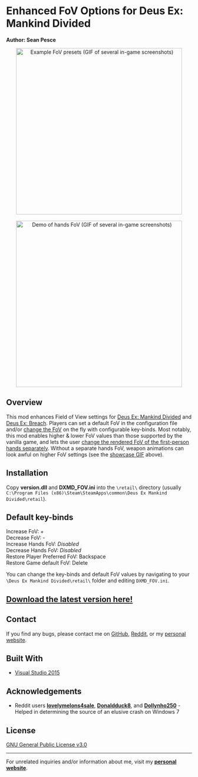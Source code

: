 # Enhanced FoV Options for Deus Ex: Mankind Divided  
**Author: Sean Pesce**  

<p align="center">
<img align="center" title="Example FoV presets" src="https://thumbs.gfycat.com/FavorableThoseEagle-size_restricted.gif" alt="Example FoV presets (GIF of several in-game screenshots)" width="450px">
<br><br>
<img align="center" title="Separate FoV for first-person hands" src="https://thumbs.gfycat.com/EqualDeliriousGyrfalcon-size_restricted.gif" alt="Demo of hands FoV (GIF of several in-game screenshots)" width="450px">
</p>  


## Overview  
This mod enhances Field of View settings for [Deus Ex: Mankind Divided](http://store.steampowered.com/app/337000) and [Deus Ex: Breach](http://store.steampowered.com/app/555450). Players can set a default FoV in the configuration file and/or [change the FoV](https://www.youtube.com/watch?v=qWjd7HO216A) on the fly with configurable key-binds. Most notably, this mod enables higher & lower FoV values than those supported by the vanilla game, and lets the user [change the rendered FoV of the first-person hands separately](https://gfycat.com/EqualDeliriousGyrfalcon). Without a separate hands FoV, weapon animations can look awful on higher FoV settings (see the [showcase GIF](https://thumbs.gfycat.com/EqualDeliriousGyrfalcon-size_restricted.gif) above).  

## Installation  
Copy **version.dll** and **DXMD_FOV.ini** into the `\retail\` directory (usually `C:\Program Files (x86)\Steam\SteamApps\common\Deus Ex Mankind Divided\retail`).  


## Default key-binds  
Increase FoV: +  
Decrease FoV: -  
Increase Hands FoV: *Disabled*  
Decrease Hands FoV: *Disabled*  
Restore Player Preferred FoV: Backspace  
Restore Game default FoV: Delete  
  
You can change the key-binds and default FoV values by navigating to your `\Deus Ex Mankind Divided\retail\` folder and editing `DXMD_FOV.ini`.  

## **[Download the latest version here!](https://github.com/SeanPesce/DXMD-FoV-Changer/releases)**  


## Contact  
If you find any bugs, please contact me on [GitHub](https://github.com/SeanPesce/DXMD-FoV-Changer/issues/new), [Reddit](https://www.reddit.com/u/SeanPesce), or my [personal website](https://SeanPesce.github.io).  


## Built With  
 * [Visual Studio 2015](https://www.visualstudio.com/vs/older-downloads/)  


## Acknowledgements  
 * Reddit users **[lovelymelons4sale](https://www.reddit.com/user/lovelymelons4sale)**, **[Donaldduck8](https://www.reddit.com/user/Donaldduck8)**, and **[Dollynho250](https://www.reddit.com/user/Dollynho250)** - Helped in determining the source of an elusive crash on Windows 7  


## License  
[GNU General Public License v3.0](LICENSE)  


---------------------------------------------

For unrelated inquiries and/or information about me, visit my **[personal website](https://SeanPesce.github.io)**.  

